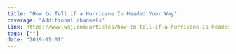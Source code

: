 ```yaml
---
title: "How to Tell if a Hurricane Is Headed Your Way"
coverage: "Additional channels"
link: https://www.wsj.com/articles/how-to-tell-if-a-hurricane-is-headed-your-way-1536658200
tags: [""]
date: "2019-01-01"
---
```

